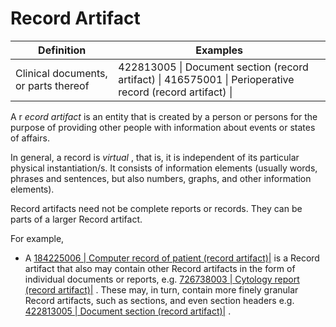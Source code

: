 # Record Artifact



| Definition | Examples |
|---|---|
| Clinical documents, or parts thereof | 422813005 \| Document section (record artifact) \| 416575001 \| Perioperative record (record artifact) \| |

A r _ecord artifact_ is an entity that is created by a person or persons for the purpose of providing other people with information about events or states of affairs.

In general, a record is _virtual_ , that is, it is independent of its particular physical instantiation/s. It consists of information elements (usually words, phrases and sentences, but also numbers, graphs, and other information elements).

Record artifacts need not be complete reports or records. They can be parts of a larger Record artifact.

For example,

* A [ 184225006 | Computer record of patient (record artifact)|](http://snomed.info/id/184225006 "184225006 | Computer record of patient \(record artifact\) |") is a Record artifact that also may contain other Record artifacts in the form of individual documents or reports, e.g. [ 726738003 | Cytology report (record artifact)|](http://snomed.info/id/726738003 "726738003 | Cytology report \(record artifact\) |") . These may, in turn, contain more finely granular Record artifacts, such as sections, and even section headers e.g. [ 422813005 | Document section (record artifact)|](http://snomed.info/id/422813005 "422813005 | Document section \(record artifact\) |") .

